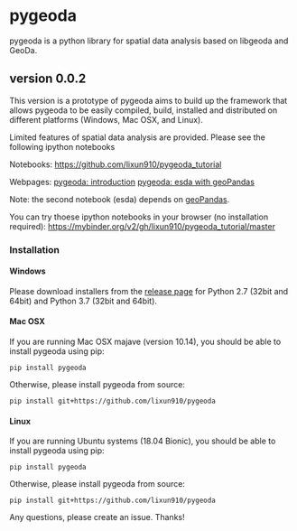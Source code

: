 # pygeoda

pygeoda is a python library for spatial data analysis based on libgeoda and GeoDa.


## version 0.0.2

This version is a prototype of pygeoda aims to build up the framework that allows pygeoda to be easily compiled, build, installed and distributed on different platforms (Windows, Mac OSX, and Linux). 

Limited features of spatial data analysis are provided. Please see the following ipython notebooks

Notebooks:
https://github.com/lixun910/pygeoda_tutorial

Webpages:
[pygeoda: introduction](https://lixun910.github.io/pygeoda/doc_intro.html)
[pygeoda: esda with geoPandas](https://lixun910.github.io/pygeoda/doc_esda.html)

Note: the second notebook (esda) depends on [geoPandas](http://geopandas.org/). 

You can try thoese ipython notebooks in your browser (no installation required): 
https://mybinder.org/v2/gh/lixun910/pygeoda_tutorial/master

### Installation

#### Windows

Please download installers from the [release page](https://github.com/lixun910/pygeoda/releases/tag/v0.0.2) for Python 2.7 (32bit and 64bit) and Python 3.7 (32bit and 64bit).

#### Mac OSX

If you are running Mac OSX majave (version 10.14), you should be able to install pygeoda using pip:

```
pip install pygeoda
```

Otherwise, please install pygeoda from source:

```
pip install git+https://github.com/lixun910/pygeoda
```

#### Linux

If you are running Ubuntu systems (18.04 Bionic), you should be able to install pygeoda using pip:
```
pip install pygeoda
```

Otherwise, please install pygeoda from source:

```
pip install git+https://github.com/lixun910/pygeoda
```

Any questions, please create an issue. Thanks!

